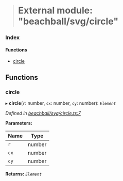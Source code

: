 > # External module: "beachball/svg/circle"

### Index

#### Functions

* [circle](_beachball_svg_circle_.md#circle)

## Functions

###  circle

▸ **circle**(`r`: number, `cx`: number, `cy`: number): *`Element`*

*Defined in [beachball/svg/circle.ts:7](https://github.com/polkadot-js/ui/blob/038774d/packages/ui-identicon/src/beachball/svg/circle.ts#L7)*

**Parameters:**

Name | Type |
------ | ------ |
`r` | number |
`cx` | number |
`cy` | number |

**Returns:** *`Element`*